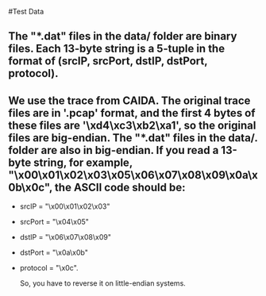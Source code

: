 #Test Data

## The "*.dat" files in the data/ folder are binary files. Each 13-byte string is a 5-tuple in the format of (srcIP, srcPort, dstIP, dstPort, protocol).

## We use the trace from CAIDA. The original trace files are in '.pcap' format, and the first 4 bytes of these files are '\xd4\xc3\xb2\xa1', so the original files are big-endian. The "*.dat" files in the data/. folder are also in big-endian. If you read a 13-byte string, for example, "\x00\x01\x02\x03\x05\x06\x07\x08\x09\x0a\x0b\x0c", the ASCII code should be:
- srcIP = "\x00\x01\x02\x03"
- srcPort = "\x04\x05"
- dstIP = "\x06\x07\x08\x09"
- dstPort = "\x0a\x0b"
- protocol = "\x0c".

    So, you have to reverse it on little-endian systems.
